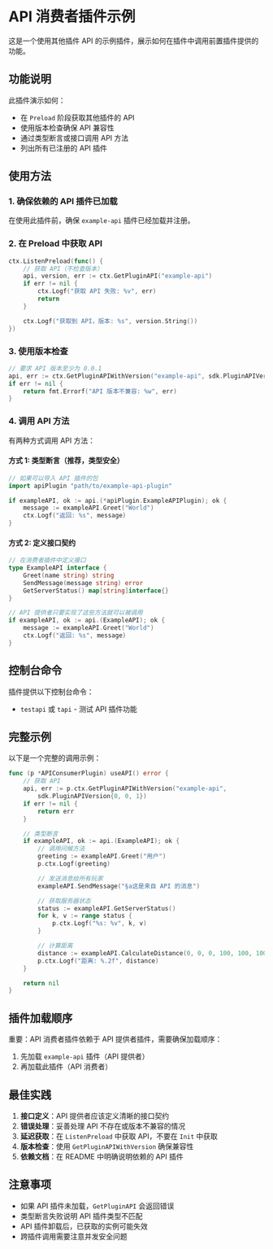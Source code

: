 # API 消费者插件示例

这是一个使用其他插件 API 的示例插件，展示如何在插件中调用前置插件提供的功能。

## 功能说明

此插件演示如何：
- 在 `Preload` 阶段获取其他插件的 API
- 使用版本检查确保 API 兼容性
- 通过类型断言或接口调用 API 方法
- 列出所有已注册的 API 插件

## 使用方法

### 1. 确保依赖的 API 插件已加载

在使用此插件前，确保 `example-api` 插件已经加载并注册。

### 2. 在 Preload 中获取 API

```go
ctx.ListenPreload(func() {
    // 获取 API（不检查版本）
    api, version, err := ctx.GetPluginAPI("example-api")
    if err != nil {
        ctx.Logf("获取 API 失败: %v", err)
        return
    }

    ctx.Logf("获取到 API，版本: %s", version.String())
})
```

### 3. 使用版本检查

```go
// 要求 API 版本至少为 0.0.1
api, err := ctx.GetPluginAPIWithVersion("example-api", sdk.PluginAPIVersion{0, 0, 1})
if err != nil {
    return fmt.Errorf("API 版本不兼容: %w", err)
}
```

### 4. 调用 API 方法

有两种方式调用 API 方法：

#### 方式 1: 类型断言（推荐，类型安全）

```go
// 如果可以导入 API 插件的包
import apiPlugin "path/to/example-api-plugin"

if exampleAPI, ok := api.(*apiPlugin.ExampleAPIPlugin); ok {
    message := exampleAPI.Greet("World")
    ctx.Logf("返回: %s", message)
}
```

#### 方式 2: 定义接口契约

```go
// 在消费者插件中定义接口
type ExampleAPI interface {
    Greet(name string) string
    SendMessage(message string) error
    GetServerStatus() map[string]interface{}
}

// API 提供者只要实现了这些方法就可以被调用
if exampleAPI, ok := api.(ExampleAPI); ok {
    message := exampleAPI.Greet("World")
    ctx.Logf("返回: %s", message)
}
```

## 控制台命令

插件提供以下控制台命令：

- `testapi` 或 `tapi` - 测试 API 插件功能

## 完整示例

以下是一个完整的调用示例：

```go
func (p *APIConsumerPlugin) useAPI() error {
    // 获取 API
    api, err := p.ctx.GetPluginAPIWithVersion("example-api",
        sdk.PluginAPIVersion{0, 0, 1})
    if err != nil {
        return err
    }

    // 类型断言
    if exampleAPI, ok := api.(ExampleAPI); ok {
        // 调用问候方法
        greeting := exampleAPI.Greet("用户")
        p.ctx.Logf(greeting)

        // 发送消息给所有玩家
        exampleAPI.SendMessage("§a这是来自 API 的消息")

        // 获取服务器状态
        status := exampleAPI.GetServerStatus()
        for k, v := range status {
            p.ctx.Logf("%s: %v", k, v)
        }

        // 计算距离
        distance := exampleAPI.CalculateDistance(0, 0, 0, 100, 100, 100)
        p.ctx.Logf("距离: %.2f", distance)
    }

    return nil
}
```

## 插件加载顺序

重要：API 消费者插件依赖于 API 提供者插件，需要确保加载顺序：

1. 先加载 `example-api` 插件（API 提供者）
2. 再加载此插件（API 消费者）

## 最佳实践

1. **接口定义**：API 提供者应该定义清晰的接口契约
2. **错误处理**：妥善处理 API 不存在或版本不兼容的情况
3. **延迟获取**：在 `ListenPreload` 中获取 API，不要在 `Init` 中获取
4. **版本检查**：使用 `GetPluginAPIWithVersion` 确保兼容性
5. **依赖文档**：在 README 中明确说明依赖的 API 插件

## 注意事项

- 如果 API 插件未加载，`GetPluginAPI` 会返回错误
- 类型断言失败说明 API 插件类型不匹配
- API 插件卸载后，已获取的实例可能失效
- 跨插件调用需要注意并发安全问题
